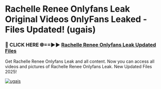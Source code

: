 # Rachelle Renee Onlyfans Leak Original Videos 0nlyFans Leaked - Files Updated! (ugais)

<h3>🔴 CLICK HERE 🌐==►► <a href="https://tinyurl.com/2jnfzry5" rel="nofollow">Rachelle Renee Onlyfans Leak Updated Files</a></h3>

Get Rachelle Renee Onlyfans Leak and all content. Now you can access all videos and pictures of Rachelle Renee Onlyfans Leak. New Updated Files 2025!

[![ugais](https://i.imgur.com/GyGTBgg.gif)](https://tinyurl.com/2jnfzry5)
